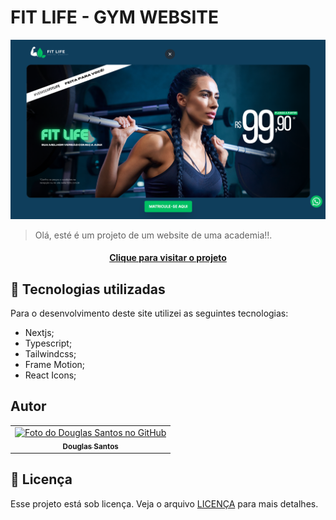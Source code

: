 # FIT LIFE - GYM WEBSITE

![Resultado final do projeto](/public/preview.png)

> Olá, esté é um projeto de um website de uma academia!!.
> 
<h4 align="center"><a href="#" target="blank">Clique para visitar o projeto</a></h4>

## 💼 Tecnologias utilizadas

Para o desenvolvimento deste site utilizei as seguintes tecnologias:

- Nextjs;
- Typescript;
- Tailwindcss;
- Frame Motion;
- React Icons;

## Autor

<table>
  <tr>
    <td align="center">
      <a href="https://github.com/D0uglasSantos" title="Douglas Santos">
        <img src="https://avatars.githubusercontent.com/u/117314712?v=4" width="100px;" alt="Foto do Douglas Santos no GitHub"/><br>
        <sub>
          <b>Douglas Santos</b>
        </sub>
      </a>
    </td>
  </tr>
</table>


## 📝 Licença

Esse projeto está sob licença. Veja o arquivo [LICENÇA](LICENSE.md) para mais detalhes.
